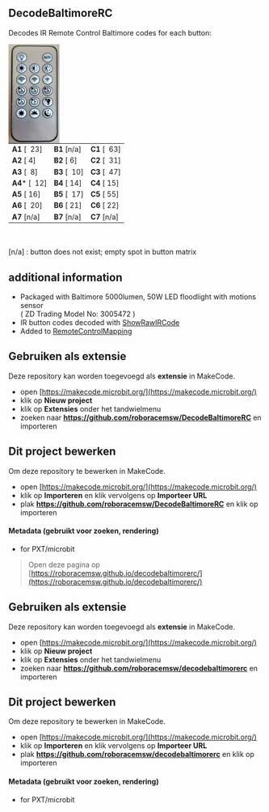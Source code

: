 ## DecodeBaltimoreRC
Decodes IR Remote Control Baltimore codes for each button:

<img src="./baltimore_RC.jpeg"  width="20%" height="20%" align="left" alt="Baltimore IR remote control"/>


|   |   |   |
|---|---|---|
| **A1**  [&nbsp;&nbsp;23]| **B1** [n/a] | **C1**  [&nbsp;&nbsp;63]|
| **A2**  [&nbsp;4]| **B2**  [&nbsp;6]| **C2**  [&nbsp;&nbsp;31]|
| **A3**  [&nbsp;&nbsp;8]| **B3** [&nbsp;&nbsp;10]| **C3**  [&nbsp;&nbsp;47]|
| **A4*** [&nbsp;&nbsp;12]|  **B4**  [&nbsp;14]| **C4**  [&nbsp;15]|
|     **A5** [&nbsp;16]| **B5** [&nbsp;&nbsp;17]| **C5** [&nbsp;55]     |
| **A6** [&nbsp;&nbsp;20]|  **B6**  [&nbsp;21]| **C6**  [&nbsp;22]|
|     **A7** [n/a]| **B7** [n/a]| **C7** [n/a]    | 
<br clear="left"/>
<br/>
[n/a] : button does not exist; empty spot in button matrix
<br/>

## additional information
* Packaged with Baltimore 5000lumen, 50W LED floodlight with motions sensor<br/>
( ZD Trading Model No: 3005472 )
* IR button codes decoded with [ShowRawIRCode](../ShowRawIRCode)
* Added to [RemoteControlMapping](https://github.com/RoboraceMSW/RemoteControlMapping/)

## Gebruiken als extensie

Deze repository kan worden toegevoegd als **extensie** in MakeCode.

* open [https://makecode.microbit.org/](https://makecode.microbit.org/)
* klik op **Nieuw project**
* klik op **Extensies** onder het tandwielmenu
* zoeken naar **https://github.com/roboracemsw/DecodeBaltimoreRC** en importeren

## Dit project bewerken

Om deze repository te bewerken in MakeCode.

* open [https://makecode.microbit.org/](https://makecode.microbit.org/)
* klik op **Importeren** en klik vervolgens op **Importeer URL**
* plak **https://github.com/roboracemsw/DecodeBaltimoreRC** en klik op importeren

#### Metadata (gebruikt voor zoeken, rendering)

* for PXT/microbit
<script src="https://makecode.com/gh-pages-embed.js"></script><script>makeCodeRender("{{ site.makecode.home_url }}", "{{ site.github.owner_name }}/{{ site.github.repository_name }}");</script>



> Open deze pagina op [https://roboracemsw.github.io/decodebaltimorerc/](https://roboracemsw.github.io/decodebaltimorerc/)

## Gebruiken als extensie

Deze repository kan worden toegevoegd als **extensie** in MakeCode.

* open [https://makecode.microbit.org/](https://makecode.microbit.org/)
* klik op **Nieuw project**
* klik op **Extensies** onder het tandwielmenu
* zoeken naar **https://github.com/roboracemsw/decodebaltimorerc** en importeren

## Dit project bewerken

Om deze repository te bewerken in MakeCode.

* open [https://makecode.microbit.org/](https://makecode.microbit.org/)
* klik op **Importeren** en klik vervolgens op **Importeer URL**
* plak **https://github.com/roboracemsw/decodebaltimorerc** en klik op importeren

#### Metadata (gebruikt voor zoeken, rendering)

* for PXT/microbit
<script src="https://makecode.com/gh-pages-embed.js"></script><script>makeCodeRender("{{ site.makecode.home_url }}", "{{ site.github.owner_name }}/{{ site.github.repository_name }}");</script>
